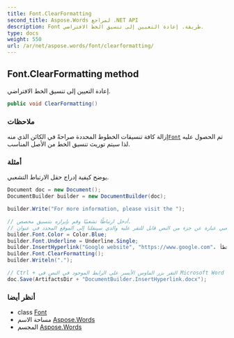 ```yaml
---
title: Font.ClearFormatting
second_title: Aspose.Words لمراجع .NET API
description: Font طريقة. إعادة التعيين إلى تنسيق الخط الافتراضي.
type: docs
weight: 550
url: /ar/net/aspose.words/font/clearformatting/
---
```

## Font.ClearFormatting method

إعادة التعيين إلى تنسيق الخط الافتراضي.

```csharp
public void ClearFormatting()
```

### ملاحظات

إزالة كافة تنسيقات الخطوط المحددة صراحةً في الكائن الذي منه[`Font`](../) تم الحصول عليه لذا سيتم توريث تنسيق الخط من الأصل المناسب.

### أمثلة

يوضح كيفية إدراج حقل الارتباط التشعبي.

```csharp
Document doc = new Document();
DocumentBuilder builder = new DocumentBuilder(doc);

builder.Write("For more information, please visit the ");

// أدخل ارتباطًا تشعبيًا وقم بإبرازه بتنسيق مخصص.
// سيكون الارتباط التشعبي عبارة عن جزء من النص قابل للنقر عليه والذي سينقلنا إلى الموقع المحدد في عنوان URL.
builder.Font.Color = Color.Blue;
builder.Font.Underline = Underline.Single;
builder.InsertHyperlink("Google website", "https://www.google.com"، خطأ);
builder.Font.ClearFormatting();
builder.Writeln(".");

// Ctrl + النقر بزر الماوس الأيسر على الرابط الموجود في النص في Microsoft Word سينقلنا إلى عنوان URL عبر نافذة متصفح ويب جديدة.
doc.Save(ArtifactsDir + "DocumentBuilder.InsertHyperlink.docx");
```

### أنظر أيضا

* class [Font](../)
* مساحة الاسم [Aspose.Words](../../font/)
* المجسم [Aspose.Words](../../../)


